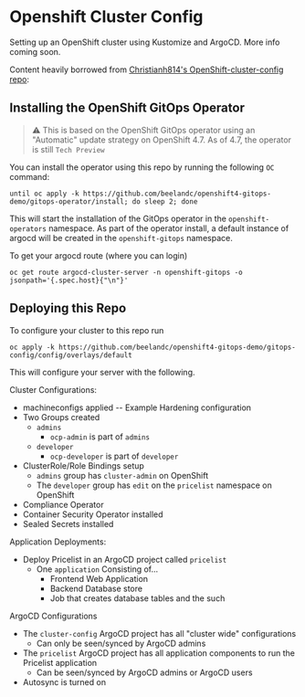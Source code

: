 # Openshift Cluster Config
Setting up an OpenShift cluster using Kustomize and ArgoCD. More info coming soon.

Content heavily borrowed from [Christianh814's OpenShift-cluster-config repo](https://github.com/christianh814/openshift-cluster-config):

## Installing the OpenShift GitOps Operator

> :warning: This is based on the OpenShift GitOps operator using an "Automatic" update strategy on OpenShift 4.7. As of 4.7, the operator is still `Tech Preview`

You can install the operator using this repo by running the following `OC` command:

```
until oc apply -k https://github.com/beelandc/openshift4-gitops-demo/gitops-operator/install; do sleep 2; done
```

This will start the installation of the GitOps operator in the `openshift-operators` namespace. As part of the operator install, a default instance of argocd will be created in the `openshift-gitops` namespace.

To get your argocd route (where you can login)

```
oc get route argocd-cluster-server -n openshift-gitops -o jsonpath='{.spec.host}{"\n"}'
```

## Deploying this Repo

To configure your cluster to this repo run

```
oc apply -k https://github.com/beelandc/openshift4-gitops-demo/gitops-config/config/overlays/default
```

This will configure your server with the following.

Cluster Configurations:
* machineconfigs applied -- Example Hardening configuration
* Two Groups created
  * `admins`
    * `ocp-admin` is part of `admins`
  * `developer`
    * `ocp-developer` is part of `developer`
* ClusterRole/Role Bindings setup
  * `admins` group has `cluster-admin` on OpenShift
  * The `developer` group has `edit` on the `pricelist` namespace on OpenShift
* Compliance Operator
* Container Security Operator installed
* Sealed Secrets installed

Application Deployments:
* Deploy Pricelist in an ArgoCD project called `pricelist`
  * One `application` Consisting of...
    * Frontend Web Application
    * Backend Database store
    * Job that creates database tables and the such

ArgoCD Configurations
* The `cluster-config` ArgoCD project has all "cluster wide" configurations
  * Can only be seen/synced by ArgoCD admins
* The `pricelist` ArgoCD project has all application components to run the Pricelist application
  * Can be seen/synced by ArgoCD admins or ArgoCD users
* Autosync is turned on
